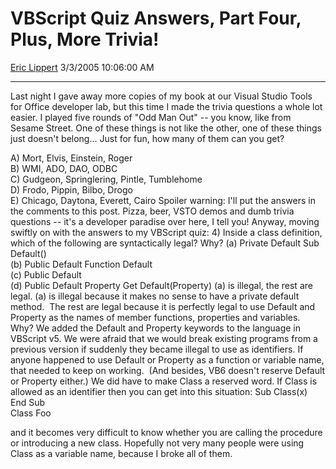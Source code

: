 <div id="page">

# VBScript Quiz Answers, Part Four, Plus, More Trivia\!

[Eric Lippert](https://social.msdn.microsoft.com/profile/Eric%20Lippert) 3/3/2005 10:06:00 AM

-----

<div id="content">

Last night I gave away more copies of my book at our Visual Studio Tools for Office developer lab, but this time I made the trivia questions a whole lot easier. I played five rounds of "Odd Man Out" -- you know, like from Sesame Street. One of these things is not like the other, one of these things just doesn't belong… Just for fun, how many of them can you get?  
  
A) Mort, Elvis, Einstein, Roger  
B) WMI, ADO, DAO, ODBC  
C) Gudgeon, Springlering, Pintle, Tumblehome  
D) Frodo, Pippin, Bilbo, Drogo  
E) Chicago, Daytona, Everett, Cairo Spoiler warning: I'll put the answers in the comments to this post. Pizza, beer, VSTO demos and dumb trivia questions -- it's a developer paradise over here, I tell you\! Anyway, moving swiftly on with the answers to my VBScript quiz: 4) Inside a class definition, which of the following are syntactically legal? Why? (a) Private Default Sub Default()  
(b) Public Default Function Default  
(c) Public Default  
(d) Public Default Property Get Default(Property) (a) is illegal, the rest are legal. (a) is illegal because it makes no sense to have a private default method.  The rest are legal because it is perfectly legal to use Default and Property as the names of member functions, properties and variables. Why? We added the Default and Property keywords to the language in VBScript v5. We were afraid that we would break existing programs from a previous version if suddenly they became illegal to use as identifiers. If anyone happened to use Default or Property as a function or variable name, that needed to keep on working.  (And besides, VB6 doesn't reserve Default or Property either.) We did have to make Class a reserved word. If Class is allowed as an identifier then you can get into this situation: Sub Class(x)  
End Sub  
Class Foo  
  
and it becomes very difficult to know whether you are calling the procedure or introducing a new class. Hopefully not very many people were using Class as a variable name, because I broke all of them.

</div>

</div>

